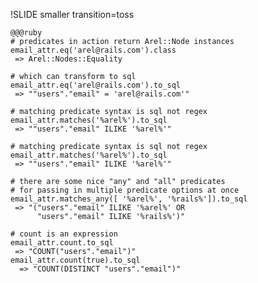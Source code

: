!SLIDE smaller transition=toss

    @@@ruby
    # predicates in action return Arel::Node instances
    email_attr.eq('arel@rails.com').class
     => Arel::Nodes::Equality

    # which can transform to sql
    email_attr.eq('arel@rails.com').to_sql
     => ""users"."email" = 'arel@rails.com'"

    # matching predicate syntax is sql not regex
    email_attr.matches('%arel%').to_sql
     => ""users"."email" ILIKE '%arel%'"

    # matching predicate syntax is sql not regex
    email_attr.matches('%arel%').to_sql
     => ""users"."email" ILIKE '%arel%'"

    # there are some nice "any" and "all" predicates
    # for passing in multiple predicate options at once
    email_attr.matches_any([ '%arel%', '%rails%']).to_sql
     => "("users"."email" ILIKE '%arel%' OR 
          "users"."email" ILIKE '%rails%')" 

    # count is an expression
    email_attr.count.to_sql
     => "COUNT("users"."email")" 
    email_attr.count(true).to_sql
      => "COUNT(DISTINCT "users"."email")"
    
